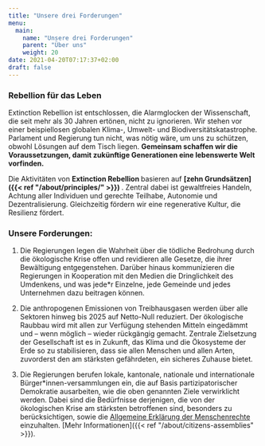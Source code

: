 ```yaml
---
title: "Unsere drei Forderungen"
menu:
  main:
    name: "Unsere drei Forderungen"
    parent: "Über uns"
    weight: 20
date: 2021-04-20T07:17:37+02:00
draft: false
---
```


### Rebellion für das <span class="green-fucxed">Leben</span>

Extinction Rebellion ist entschlossen, die Alarmglocken der Wissenschaft, die seit mehr als 30 Jahren ertönen, nicht zu ignorieren. Wir stehen vor einer beispiellosen globalen Klima-, Umwelt- und Biodiversitätskatastrophe. Parlament und Regierung tun nicht, was nötig wäre, um uns zu schützen, obwohl Lösungen auf dem Tisch liegen.  <b>Gemeinsam schaffen wir die Voraussetzungen, damit zukünftige Generationen eine lebenswerte Welt vorfinden. </b>

Die Aktivitäten von  <b>Extinction Rebellion </b> basieren auf   <b>[zehn Grundsätzen]({{< ref "/about/principles/" >}}) </b>. Zentral dabei ist gewaltfreies Handeln, Achtung aller Individuen und gerechte Teilhabe, Autonomie und Dezentralisierung. Gleichzeitig fördern wir eine regenerative Kultur, die Resilienz fördert.

### Unsere Forderungen:

1. Die Regierungen legen die Wahrheit über die tödliche Bedrohung durch die ökologische Krise offen und revidieren alle Gesetze, die ihrer Bewältigung entgegenstehen. Darüber hinaus kommunizieren die Regierungen in Kooperation mit den Medien die Dringlichkeit des Umdenkens, und was jede*r Einzelne, jede Gemeinde und jedes Unternehmen dazu beitragen können.


2. Die anthropogenen Emissionen von Treibhausgasen werden über alle Sektoren hinweg bis 2025 auf Netto-Null reduziert. Der ökologische Raubbau wird mit allen zur Verfügung stehenden Mitteln eingedämmt und – wenn möglich – wieder rückgängig gemacht. Zentrale Zielsetzung der Gesellschaft ist es in Zukunft, das Klima und die Ökosysteme der Erde so zu stabilisieren, dass sie allen Menschen und allen Arten, zuvorderst den am stärksten gefährdeten, ein sicheres Zuhause bietet.

3. Die Regierungen berufen lokale, kantonale, nationale und internationale Bürger*innen-versammlungen ein, die auf Basis partizipatorischer Demokratie ausarbeiten, wie die oben genannten Ziele verwirklicht werden. Dabei sind die Bedürfnisse derjenigen, die von der ökologischen Krise am stärksten betroffenen sind, besonders zu berücksichtigen, sowie die [Allgemeine Erklärung der Menschenrechte](https://www.un.org/en/universal-declaration-human-rights/) einzuhalten. [Mehr Informationen]({{< ref "/about/citizens-assemblies" >}}).
